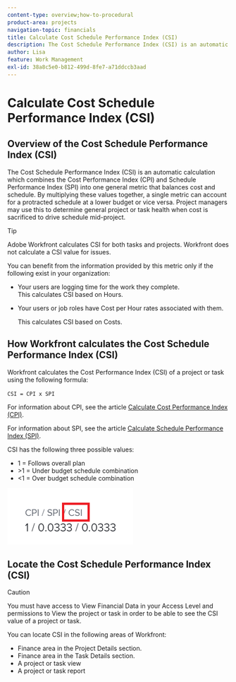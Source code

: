 ```yaml
---
content-type: overview;how-to-procedural
product-area: projects
navigation-topic: financials
title: Calculate Cost Schedule Performance Index (CSI)
description: The Cost Schedule Performance Index (CSI) is an automatic calculation which combines the Cost Performance Index (CPI) and Schedule Performance Index (SPI) into one general metric that balances cost and schedule.
author: Lisa
feature: Work Management
exl-id: 38a8c5e0-b812-499d-8fe7-a71ddccb3aad
---
```

# Calculate Cost Schedule Performance Index (CSI)

<!--
<p data-mc-conditions="QuicksilverOrClassic.Draft mode">(NOTE: Linked to the product. Do not change link.) </p>
-->

## Overview of the Cost Schedule Performance Index (CSI)

The Cost Schedule Performance Index (CSI) is an automatic calculation which combines the Cost Performance Index (CPI) and Schedule Performance Index (SPI) into one general metric that balances cost and schedule. By multiplying these values together, a single metric can account for a protracted schedule at a lower budget or vice versa. Project managers may use this to determine general project or task health when cost is sacrificed to drive schedule mid-project.

>[!TIP]
>
>Adobe Workfront calculates CSI for both tasks and projects. Workfront does not calculate a CSI value for issues.

You can benefit from the information provided by this metric only if the following exist in your organization:

* Your users are logging time for the work they complete.  
  This calculates CSI based on Hours.
* Your users or job roles have Cost per Hour rates associated with them.&nbsp;

  This calculates CSI based on Costs.

## How Workfront calculates the Cost Schedule Performance Index (CSI)

Workfront calculates the Cost Performance Index (CSI) of a project or task using the following formula:

`CSI = CPI x SPI`

For information about CPI, see the article [Calculate Cost Performance Index (CPI)](../../../manage-work/projects/project-finances/calculate-cpi.md).

For information about SPI, see the article [Calculate Schedule Performance Index (SPI)](../../../manage-work/projects/project-finances/calculate-spi.md).

CSI has the following three possible values:

* 1 = Follows overall plan
* \>1 = Under budget schedule combination
* <1 = Over budget schedule combination

![CSI](assets/csi-highlighted.png)

## Locate the Cost Schedule Performance Index (CSI)

>[!CAUTION]
>
>You must have access to View Financial Data in your Access Level and permissions to View the project or task in order to be able to see the CSI value of a project or task.

You can locate CSI in the following areas of Workfront:

* Finance area in the Project Details section. 
* Finance area in the Task Details section. 
* A project or task view
* A project or task report
